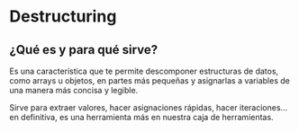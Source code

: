# Destructuring

## ¿Qué es y para qué sirve?

Es una característica que te permite descomponer estructuras de datos, como arrays u objetos, en partes más pequeñas y asignarlas a variables de una manera más concisa y legible.

Sirve para extraer valores, hacer asignaciones rápidas, hacer iteraciones... en definitiva, es una herramienta más en nuestra caja de herramientas.